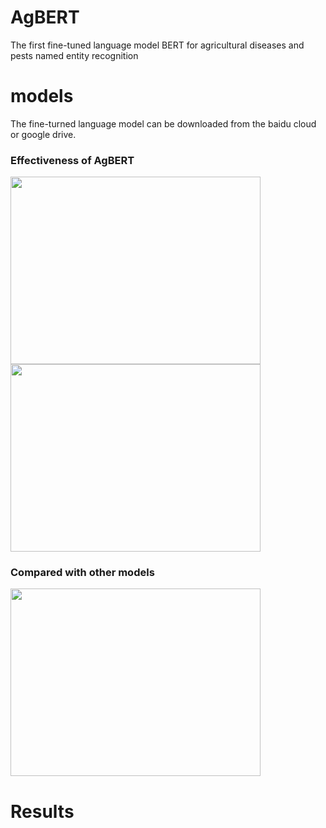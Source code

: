 # AgBERT
The first fine-tuned language model BERT for agricultural diseases and pests named entity recognition
# models
The fine-turned language model can be downloaded from the baidu cloud or google drive.

### Effectiveness of AgBERT
<img src="data/original_bert.png" width="400" height="300">

<img src="data/AgBERT.png" width="400" height="300">


### Compared with other models
<img src="data/PLM.png" width="400" height="300">


# Results
